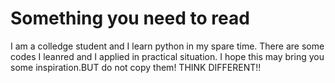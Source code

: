 # Something you need to read
I am a colledge student and I learn python in my spare time.
There are some codes I leanred and I applied in practical situation.
I hope this may bring you some inspiration.BUT do not copy them!
THINK DIFFERENT!!
